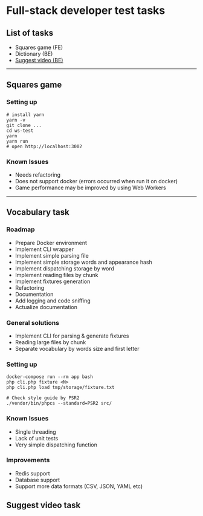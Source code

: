 # Full-stack developer test tasks

## List of tasks

* Squares game (FE)
* Dictionary (BE)
* [Suggest video (BE)](suggest-video.md)

---

## Squares game

### Setting up

    # install yarn
    yarn -v
    git clone ...
    cd ws-test
    yarn
    yarn run
    # open http://localhost:3002
    
### Known Issues

* Needs refactoring
* Does not support docker (errors occurred when run it on docker) 
* Game performance may be improved by using Web Workers

---

## Vocabulary task

### Roadmap

* Prepare Docker environment
* Implement CLI wrapper
* Implement simple parsing file
* Implement simple storage words and appearance hash
* Implement dispatching storage by word
* Implement reading files by chunk
* Implement fixtures generation
* Refactoring
* Documentation
* Add logging and code sniffing
* Actualize documentation

### General solutions

* Implement CLI for parsing & generate fixtures
* Reading large files by chunk
* Separate vocabulary by words size and first letter

### Setting up

    docker-compose run --rm app bash
    php cli.php fixture <N>
    php cli.php load tmp/storage/fixture.txt
    
    # Check style guide by PSR2
    ./vendor/bin/phpcs --standard=PSR2 src/
    
### Known Issues

* Single threading
* Lack of unit tests
* Very simple dispatching function

### Improvements

* Redis support
* Database support
* Support more data formats (CSV, JSON, YAML etc)

## Suggest video task
